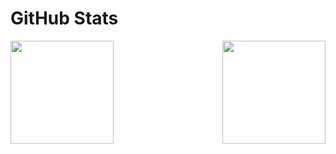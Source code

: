 # GitHub Stats
<a href="https://github.com/Chamsterr">
  <img align="left"src="https://github-readme-stats.vercel.app/api/top-langs/?username=chamsterr&layout=compact&theme=dark" height="165px" />
</a>
<a href="https://github.com/Chamsterr">
  <img align="right" src="https://github-readme-stats.vercel.app/api?username=chamsterr&theme=dark" height="165px"/>
</a>
